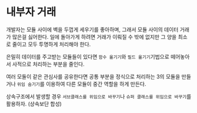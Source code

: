 # 내부자 거래

개발자는 모듈 사이에 벽을 두껍게 세우기를 좋아하며, 그래서 모듈 사이의 데이터 거래가 많은걸 싫어한다. 일에 돌아가게 하려면 거래가 이뤄질 수 밖에 없지만 그 양을 최소로 줄이고 모두 투명하게 처리해야 한다.

은밀히 데이터를 주고받는 모듈들이 있다면 `함수 옮기기`와 `필드 옮기기`기법으로 떼어놓아서 사적으로 처리하는 부분을 줄인다.

여러 모둘이 같은 관심사를 공유한다면 공통 부분을 정식으로 처리하는 3의 모듈을 만들거나 `위임 숨기기`를 이용하여 다른 모듈이 중간 역할을 하게 만든다.

상속구조에서 발생할 경우 `서브클래스를 위임으로 바꾸기`나 `슈퍼 클래스를 위임으로 바꾸기`를 활용하자. (상속보단 합성)
